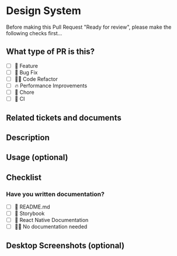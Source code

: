 # Design System

Before making this Pull Request "Ready for review", please make the following checks first...

## What type of PR is this?

- [ ] 🍕 Feature 
- [ ] 🐛 Bug Fix
- [ ] 🧑‍💻 Code Refactor
- [ ] 🔥 Performance Improvements
- [ ] 🤖 Chore
- [ ] 🔁 CI

## Related tickets and documents

## Description

## Usage (optional)

## Checklist

### Have you written documentation?

- [ ] 📜 README.md
- [ ] 📕 Storybook
- [ ] 📲 React Native Documentation
- [ ] 🙅‍♂️ No documentation needed

## Desktop Screenshots (optional)


